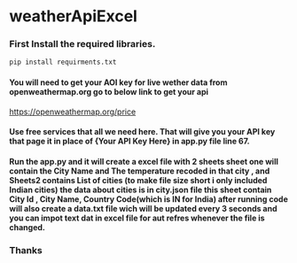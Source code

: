 # weatherApiExcel
### First Install the required libraries.
~~~python
pip install requirments.txt
~~~
#### You will need to get your AOI key for live wether data from openweathermap.org go to below link to get your api

https://openweathermap.org/price

#### Use free services that all we need here. That will give you your API key that page it in place of {Your API Key Here} in app.py file line 67.

#### Run the app.py and it will create a excel file with 2 sheets sheet one will contain the City Name and The temperature recoded in that city , and Sheets2 contains List of cities (to make file size short i only included Indian cities) the data about cities is in city.json file this sheet contain City Id , City Name, Country Code(which is IN for India) after running code will also create a data.txt file wich will be updated every 3 seconds and you can impot text dat in excel file for aut refres whenever the file is changed.


### Thanks
